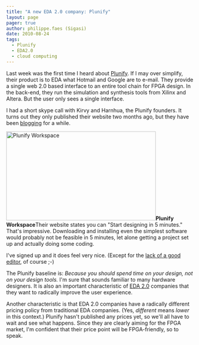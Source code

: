 ```yaml
---
title: "A new EDA 2.0 company: Plunify"
layout: page 
pager: true
author: philippe.faes (Sigasi)
date: 2010-08-24
tags: 
  - Plunify
  - EDA2.0
  - cloud computing
---
```

<div class="content">
<p>Last week was the first time I heard about <a href="http://www.plunify.com" class="elf-external elf-icon">Plunify</a>. If I may over simplify, their product is to EDA what Hotmail and Google are to e-mail. They provide a single web 2.0 based interface to an entire tool chain for FPGA design. In the back-end, they run the simulation and synthesis tools from Xilinx and Altera. But the user only sees a single interface. </p><p>I had a short skype call with Kirvy and Harnhua, the Plunify founders. It turns out they only published their website two months ago, but they have been <a href="http://plunify.blogspot.com/" class="elf-external elf-icon">blogging</a> for a while.</p><p><span class="inline inline-right"><img src="http://www.sigasi.com/sites/www.sigasi.com/files/images/plunify.img_assist_custom-400x238.png" alt="Plunify Workspace" title="Plunify Workspace" class="image image-img_assist_custom-400x238 " width="400" height="238"/><span class="caption" style="width: 398px;"><strong>Plunify Workspace</strong></span></span>Their website states you can "Start designing in 5 minutes." That's impressive. Downloading and installing even the simplest software would probably not be feasible in 5 minutes, let alone getting a project set up and actually doing some coding. </p><p>I've signed up and it does feel very nice. (Except for the <a href="http://twitter.com/trondd/status/21646730081" class="elf-external elf-icon">lack of a good editor</a>, of course ;-)</p><p>The Plunify baseline is: <em>Because you should spend time on your design, not on your design tools.</em> I'm sure that sounds familiar to many hardware designers. It is also an important characteristic of <a href="/eda20">EDA 2.0</a> companies that they want to radically improve the user experience.</p><p>Another characteristic is that EDA 2.0 companies have a radically different pricing policy from traditional EDA companies. (Yes, <em>different</em> means <em>lower</em> in this context.) Plunify hasn't published any prices yet, so we'll all have to wait and see what happens. Since they are clearly aiming for the FPGA market, I'm confident that their price point will be FPGA-friendly, so to speak.</p>  </div>

